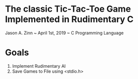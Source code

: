 # The classic Tic-Tac-Toe Game Implemented in Rudimentary C
Jason A. Zinn ~ April 1st, 2019 ~ C Programming Language
# Goals
1. Implement Rudimentary AI
2. Save Games to File using <stdio.h>

